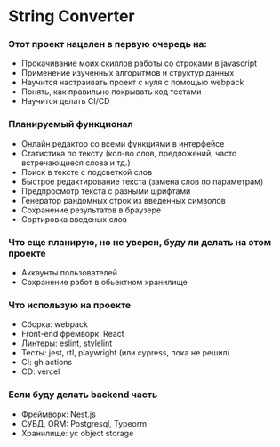 # String Converter

### Этот проект нацелен в первую очередь на:

- Прокачивание моих скиллов работы со строками в javascript
- Применение изученных алгоритмов и структур данных
- Научится настраивать проект с нуля с помощью webpack
- Понять, как правильно покрывать код тестами
- Научится делать CI/CD

### Планируемый функционал

- Онлайн редактор со всеми функциями в интерфейсе
- Статистика по тексту (кол-во слов, предложений, часто встречающиеся слова и тд.)
- Поиск в тексте с подсветкой слов
- Быстрое редактирование текста (замена слов по параметрам)
- Предпросмотр текста с разными шрифтами
- Генератор рандомных строк из введенных символов
- Сохранение результатов в браузере
- Сортировка введеных слов

### Что еще планирую, но не уверен, буду ли делать на этом проекте

- Аккаунты пользователей
- Сохранение работ в обьектном хранилище

### Что использую на проекте

- Сборка: webpack
- Front-end фремворк: React
- Линтеры: eslint, stylelint
- Тесты: jest, rtl, playwright (или cypress, пока не решил)
- CI: gh actions
- CD: vercel

### Если буду делать backend часть

- Фреймворк: Nest.js
- СУБД, ORM: Postgresql, Typeorm
- Хранилище: yc object storage
